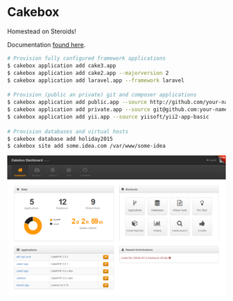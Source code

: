 # Cakebox

Homestead on Steroids!

Documentation [found here](https://cakebox.readthedocs.org/installation).





```bash
# Provision fully configured framework applications
$ cakebox application add cake3.app
$ cakebox application add cake2.app --majorversion 2
$ cakebox application add laravel.app --framework laravel

# Provision (public an private) git and composer applications
$ cakebox application add public.app --source http://github.com/your-name/repository
$ cakebox application add private.app --source git@github.com:your-name/repository.git
$ cakebox application add yii.app --source yiisoft/yii2-app-basic

# Provision databases and virtual hosts
$ cakebox database add holiday2015
$ cakebox site add some.idea.com /var/www/some-idea
```





![Cakebox Dashboard](docs/sources/img/cakebox-dashboard.png)

